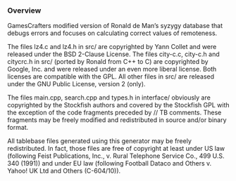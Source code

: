 ### Overview

GamesCrafters modified version of Ronald de Man’s syzygy database that debugs errors and focuses on calculating correct values of remoteness.

The files lz4.c and lz4.h in src/ are copyrighted by Yann Collet and were released under the BSD 2-Clause License. The files city-c.c, city-c.h and citycrc.h in src/ (ported by Ronald from C++ to C) are copyrighted by Google, Inc. and were released under an even more liberal license. Both licenses
are compatible with the GPL. All other files in src/ are released under the GNU Public License, version 2 (only).

The files main.cpp, search.cpp and types.h in interface/ obviously are copyrighted by the Stockfish authors and covered by the Stockfish GPL with the exception of the code fragments preceded by // TB comments. These fragments may be freely modified and redistributed in source and/or binary format.

All tablebase files generated using this generator may be freely redistributed.
In fact, those files are free of copyright at least under US law (following
Feist Publications, Inc., v. Rural Telephone Service Co., 499 U.S. 340 (1991))
and under EU law (following Football Dataco and Others v. Yahoo! UK Ltd and
Others (C-604/10)).
